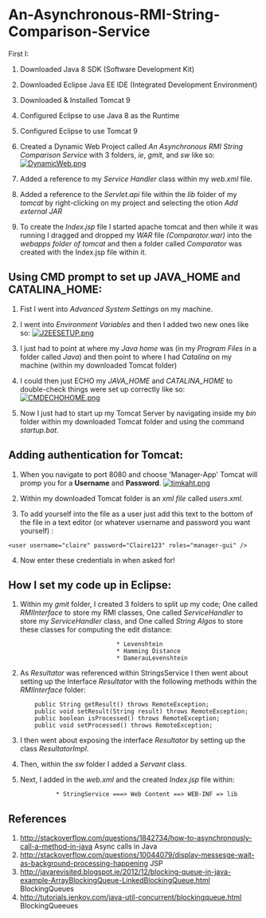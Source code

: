 # An-Asynchronous-RMI-String-Comparison-Service

First I:

1. Downloaded Java 8 SDK (Software Development Kit)
2. Downloaded Eclipse Java EE IDE  (Integrated Development Environment)
3. Downloaded & Installed Tomcat 9
4. Configured Eclipse to use Java 8 as the Runtime
5. Configured Eclipse to use Tomcat 9
6. Created a Dynamic Web Project called *An Asynchronous RMI String Comparison Service* with 3 folders, *ie*, *gmit*, and *sw* like so:
[![DynamicWeb.png](https://s29.postimg.org/6kkqhpzuv/Dynamic_Web.png)](https://postimg.org/image/clifesmgz/)

7. Added a reference to my *Service Handler* class within my *web.xml* file.
8. Added a reference to the *Servlet.api* file within the *lib* folder of my *tomcat* by right-clicking on my project and selecting the otion *Add external JAR*
9. To create the *Index.jsp* file I started apache tomcat and then while it was running I dragged and dropped my *WAR* file *(Comparator.war)* into the *webapps folder of tomcat* and then a folder called *Comparator* was created with the Index.jsp file within it.

## Using CMD prompt to set up JAVA_HOME and CATALINA_HOME:
1. Fist I went into *Advanced System Settings* on my machine.
2. I went into *Environment Variables* and then I added two new ones like so:
[![J2EESETUP.png](https://s14.postimg.org/4f0lhocbl/J2_EESETUP.png)](https://postimg.org/image/cxa1m0iu5/)

3. I just had to point at where my *Java home* was (in my *Program Files* in a folder called *Java*) and then point to where I had *Catalina* on my machine (within my downloaded Tomcat folder)

4. I could then just ECHO my *JAVA_HOME* and *CATALINA_HOME* to double-check things were set up correctly like so:
[![CMDECHOHOME.png](https://s13.postimg.org/f1po3xepz/CMDECHOHOME.png)](https://postimg.org/image/uaflhp8eb/)

5. Now I just had to start up my Tomcat Server by navigating inside my *bin* folder within my downloaded Tomcat folder and using the command *startup.bat*.

## Adding authentication for Tomcat:

1. When you navigate to port 8080 and choose 'Manager-App' Tomcat will promp you for a __Username__ and __Password__.
[![timkaht.png](https://s11.postimg.org/3vl0z0yub/timkaht.png)](https://postimg.org/image/yd0vqkm73/)

2. Within my downloaded Tomcat folder is an *xml file* called *users.xml*.
3. To add yourself into the file as a user just add this text to the bottom of the file in a text editor (or whatever username and password you want yourself) :
```
<user username="claire" password="Claire123" roles="manager-gui" /> 
```

4. Now enter these credentials in when asked for!

## How I set my code up in Eclipse:
1. Within my *gmit* folder, I created 3 folders to split up my code; One called *RMIInterface* to store my RMI classes, One called *ServiceHandler* to store my *ServiceHandler* class, and One called *String Algos* to store these classes for computing the edit distance:
                                  
                                  
                                  * Levenshtein
                                  * Hamming Distance
                                  * DamerauLevenshtein

2. As *Resultator* was referenced within StringsService I then went about setting up the Interface *Resultator* with the following methods within the *RMIInterface* folder:

	````    
		public String getResult() throws RemoteException;
		public void setResult(String result) throws RemoteException;
		public boolean isProcessed() throws RemoteException;
		public void setProcessed() throws RemoteException; 
	````
3. I then went about exposing the interface *Resultator* by setting up the class *ResultatorImpl*.
4. Then, within the *sw* folder I added a *Servant* class.
5. Next, I added in the *web.xml* and the created *Index.jsp* file within:

				 * StringService ===> Web Content ==> WEB-INF => lib			 
				 
## References
1. http://stackoverflow.com/questions/1842734/how-to-asynchronously-call-a-method-in-java Async calls in Java
2. http://stackoverflow.com/questions/10044079/display-messesge-wait-as-background-processing-happening JSP
3. http://javarevisited.blogspot.ie/2012/12/blocking-queue-in-java-example-ArrayBlockingQueue-LinkedBlockingQueue.html BlockingQueues
4. http://tutorials.jenkov.com/java-util-concurrent/blockingqueue.html BlockingQueeues
